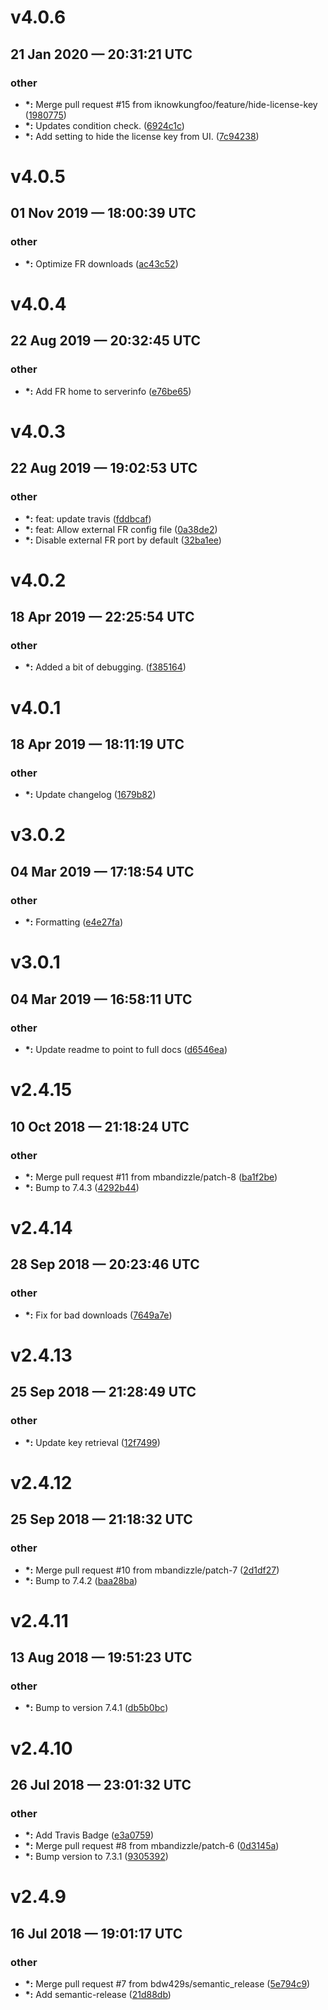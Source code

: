 # v4.0.6
## 21 Jan 2020 — 20:31:21 UTC

### other

+ __\*:__ Merge pull request #15 from iknowkungfoo/feature/hide-license-key ([1980775](https://github.com/bdw429s/commandbox-fusionreactor//commit/1980775ead472f11cb06217651a1ba352efea3c1))
+ __\*:__ Updates condition check.
 ([6924c1c](https://github.com/bdw429s/commandbox-fusionreactor//commit/6924c1cd86ed8c17a0e95e7f4a8e6effcd6d520b))
+ __\*:__ Add setting to hide the license key from UI.
 ([7c94238](https://github.com/bdw429s/commandbox-fusionreactor//commit/7c94238a51da692331561efa974d26f99779fc8d))


# v4.0.5
## 01 Nov 2019 — 18:00:39 UTC

### other

+ __\*:__ Optimize FR downloads
 ([ac43c52](https://github.com/bdw429s/commandbox-fusionreactor//commit/ac43c52290be6ca327404f1d33156a4eeb1dc635))


# v4.0.4
## 22 Aug 2019 — 20:32:45 UTC

### other

+ __\*:__ Add FR home to serverinfo
 ([e76be65](https://github.com/bdw429s/commandbox-fusionreactor//commit/e76be65773000c4cd013b745a246497723273d72))


# v4.0.3
## 22 Aug 2019 — 19:02:53 UTC

### other

+ __\*:__ feat: update travis
 ([fddbcaf](https://github.com/bdw429s/commandbox-fusionreactor//commit/fddbcafa1203725d1debb6f9ea756d4414c5fd9f))
+ __\*:__ feat: Allow external FR config file
 ([0a38de2](https://github.com/bdw429s/commandbox-fusionreactor//commit/0a38de2eb10447ce1c39659e63e67fb6f5abdbcd))
+ __\*:__ Disable external FR port by default
 ([32ba1ee](https://github.com/bdw429s/commandbox-fusionreactor//commit/32ba1ee511e06d923e4d70040cd986cfb1727a89))


# v4.0.2
## 18 Apr 2019 — 22:25:54 UTC

### other

+ __\*:__ Added a bit of debugging.
 ([f385164](https://github.com/bdw429s/commandbox-fusionreactor//commit/f38516492306bdcc98615b04cd8559a0c85fb670))


# v4.0.1
## 18 Apr 2019 — 18:11:19 UTC

### other

+ __\*:__ Update changelog
 ([1679b82](https://github.com/bdw429s/commandbox-fusionreactor//commit/1679b8204908e7698885affe7231394284db889c))


# v3.0.2
## 04 Mar 2019 — 17:18:54 UTC

### other

+ __\*:__ Formatting
 ([e4e27fa](https://github.com/bdw429s/commandbox-fusionreactor//commit/e4e27fae785c6da9567f89575b5a32a8a7176098))


# v3.0.1
## 04 Mar 2019 — 16:58:11 UTC

### other

+ __\*:__ Update readme to point to full docs
 ([d6546ea](https://github.com/bdw429s/commandbox-fusionreactor//commit/d6546eabcc4673b12c1c9ab97a16e4f686697289))


# v2.4.15
## 10 Oct 2018 — 21:18:24 UTC

### other

+ __\*:__ Merge pull request #11 from mbandizzle/patch-8 ([ba1f2be](https://github.com/bdw429s/commandbox-fusionreactor//commit/ba1f2beda441ba10976bf78870c571d1c349ce34))
+ __\*:__ Bump to 7.4.3 ([4292b44](https://github.com/bdw429s/commandbox-fusionreactor//commit/4292b44e6a05dc98a027f090e5dd4beb371ae6c2))


# v2.4.14
## 28 Sep 2018 — 20:23:46 UTC

### other

+ __\*:__ Fix for bad downloads
 ([7649a7e](https://github.com/bdw429s/commandbox-fusionreactor//commit/7649a7e62b07ea718db3cb7f1419ab6a6921935d))


# v2.4.13
## 25 Sep 2018 — 21:28:49 UTC

### other

+ __\*:__ Update key retrieval ([12f7499](https://github.com/bdw429s/commandbox-fusionreactor//commit/12f74990f628154bf60e7761e44f53c1dd2cb32d))


# v2.4.12
## 25 Sep 2018 — 21:18:32 UTC

### other

+ __\*:__ Merge pull request #10 from mbandizzle/patch-7 ([2d1df27](https://github.com/bdw429s/commandbox-fusionreactor//commit/2d1df27b6bf3c09f18d5a4717e791c0860dbe379))
+ __\*:__ Bump to 7.4.2 ([baa28ba](https://github.com/bdw429s/commandbox-fusionreactor//commit/baa28ba64dff2a56385c437d976c460d462bfda5))


# v2.4.11
## 13 Aug 2018 — 19:51:23 UTC

### other

+ __\*:__ Bump to version 7.4.1 ([db5b0bc](https://github.com/bdw429s/commandbox-fusionreactor//commit/db5b0bc7f4dabfe2820d4269ff8053412227d485))


# v2.4.10
## 26 Jul 2018 — 23:01:32 UTC

### other

+ __\*:__ Add Travis Badge ([e3a0759](https://github.com/bdw429s/commandbox-fusionreactor//commit/e3a0759cd45a43813b508f88039280923d6ffa72))
+ __\*:__ Merge pull request #8 from mbandizzle/patch-6 ([0d3145a](https://github.com/bdw429s/commandbox-fusionreactor//commit/0d3145ad5a68574835a4dc7ec5a900d711675f16))
+ __\*:__ Bump version to 7.3.1 ([9305392](https://github.com/bdw429s/commandbox-fusionreactor//commit/93053921f562f61f7aeaea42ff697a5a57eb8373))


# v2.4.9
## 16 Jul 2018 — 19:01:17 UTC

### other

+ __\*:__ Merge pull request #7 from bdw429s/semantic_release ([5e794c9](https://github.com/bdw429s/commandbox-fusionreactor//commit/5e794c926624f8935d59bb64e2b7c2ff63bb3f68))
+ __\*:__ Add semantic-release ([21d88db](https://github.com/bdw429s/commandbox-fusionreactor//commit/21d88db4a3e33da51a2488155a99c77232d6d5c0))
